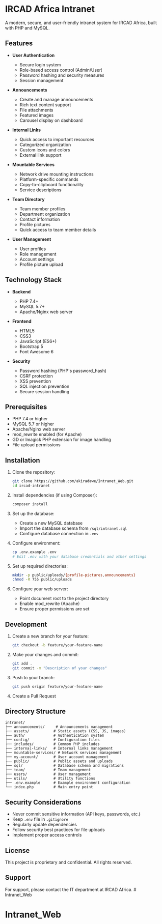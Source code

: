 # IRCAD Africa Intranet

A modern, secure, and user-friendly intranet system for IRCAD Africa, built with PHP and MySQL.

## Features

- **User Authentication**
  - Secure login system
  - Role-based access control (Admin/User)
  - Password hashing and security measures
  - Session management

- **Announcements**
  - Create and manage announcements
  - Rich text content support
  - File attachments
  - Featured images
  - Carousel display on dashboard

- **Internal Links**
  - Quick access to important resources
  - Categorized organization
  - Custom icons and colors
  - External link support

- **Mountable Services**
  - Network drive mounting instructions
  - Platform-specific commands
  - Copy-to-clipboard functionality
  - Service descriptions

- **Team Directory**
  - Team member profiles
  - Department organization
  - Contact information
  - Profile pictures
  - Quick access to team member details

- **User Management**
  - User profiles
  - Role management
  - Account settings
  - Profile picture upload

## Technology Stack

- **Backend**
  - PHP 7.4+
  - MySQL 5.7+
  - Apache/Nginx web server

- **Frontend**
  - HTML5
  - CSS3
  - JavaScript (ES6+)
  - Bootstrap 5
  - Font Awesome 6

- **Security**
  - Password hashing (PHP's password_hash)
  - CSRF protection
  - XSS prevention
  - SQL injection prevention
  - Secure session handling

## Prerequisites

- PHP 7.4 or higher
- MySQL 5.7 or higher
- Apache/Nginx web server
- mod_rewrite enabled (for Apache)
- GD or Imagick PHP extension for image handling
- File upload permissions

## Installation

1. Clone the repository:
   ```bash
   git clone https://github.com/akiradawe/Intranet_Web.git
   cd ircad-intranet
   ```

2. Install dependencies (if using Composer):
   ```bash
   composer install
   ```

3. Set up the database:
   - Create a new MySQL database
   - Import the database schema from `/sql/intranet.sql`
   - Configure database connection in `.env`

4. Configure environment:
   ```bash
   cp .env.example .env
   # Edit .env with your database credentials and other settings
   ```

5. Set up required directories:
   ```bash
   mkdir -p public/uploads/{profile-pictures,announcements}
   chmod -R 755 public/uploads
   ```

6. Configure your web server:
   - Point document root to the project directory
   - Enable mod_rewrite (Apache)
   - Ensure proper permissions are set

## Development

1. Create a new branch for your feature:
   ```bash
   git checkout -b feature/your-feature-name
   ```

2. Make your changes and commit:
   ```bash
   git add .
   git commit -m "Description of your changes"
   ```

3. Push to your branch:
   ```bash
   git push origin feature/your-feature-name
   ```

4. Create a Pull Request

## Directory Structure

```
intranet/
├── announcements/     # Announcements management
├── assets/           # Static assets (CSS, JS, images)
├── auth/             # Authentication system
├── config/           # Configuration files
├── includes/         # Common PHP includes
├── internal-links/   # Internal links management
├── mountable-services/ # Network services management
├── my-account/       # User account management
├── public/           # Public assets and uploads
├── sql/              # Database schema and migrations
├── team/             # Team management
├── users/            # User management
├── utils/            # Utility functions
├── .env.example      # Example environment configuration
└── index.php         # Main entry point
```

## Security Considerations

- Never commit sensitive information (API keys, passwords, etc.)
- Keep `.env` file in `.gitignore`
- Regularly update dependencies
- Follow security best practices for file uploads
- Implement proper access controls

## License

This project is proprietary and confidential. All rights reserved.

## Support

For support, please contact the IT department at IRCAD Africa. # Intranet_Web
# Intranet_Web
